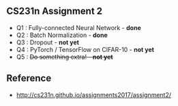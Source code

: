 ## CS231n Assignment 2
* Q1 : Fully-connected Neural Network - **done**
* Q2 : Batch Normalization - **done**
* Q3 : Dropout - **not yet**
* Q4 : PyTorch / TensorFlow on CIFAR-10 - **not yet**
* Q5 : ~~Do something extra! - **not yet**~~

## Reference
* http://cs231n.github.io/assignments2017/assignment2/